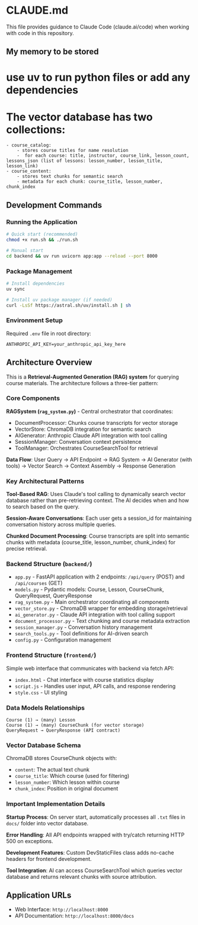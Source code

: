 # CLAUDE.md

This file provides guidance to Claude Code (claude.ai/code) when working with code in this repository.

## My memory to be stored

# use uv to run python files or add any dependencies

# The vector database has two collections:
    - course_catalog:
        - stores course titles for name resolution
        -  for each course: title, instructor, course_link, lesson_count, lessons_json (list of lessons: lesson_number, lesson_title, lesson_link)
    - course_content:
        - stores text chunks for semantic search
        - metadata for each chunk: course_title, lesson_number, chunk_index

## Development Commands

### Running the Application
```bash
# Quick start (recommended)
chmod +x run.sh && ./run.sh

# Manual start
cd backend && uv run uvicorn app:app --reload --port 8000
```

### Package Management
```bash
# Install dependencies
uv sync

# Install uv package manager (if needed)
curl -LsSf https://astral.sh/uv/install.sh | sh
```

### Environment Setup
Required `.env` file in root directory:
```
ANTHROPIC_API_KEY=your_anthropic_api_key_here
```

## Architecture Overview

This is a **Retrieval-Augmented Generation (RAG) system** for querying course materials. The architecture follows a three-tier pattern:

### Core Components

**RAGSystem (`rag_system.py`)** - Central orchestrator that coordinates:
- DocumentProcessor: Chunks course transcripts for vector storage
- VectorStore: ChromaDB integration for semantic search
- AIGenerator: Anthropic Claude API integration with tool calling
- SessionManager: Conversation context persistence
- ToolManager: Orchestrates CourseSearchTool for retrieval

**Data Flow**: User Query → API Endpoint → RAG System → AI Generator (with tools) → Vector Search → Context Assembly → Response Generation

### Key Architectural Patterns

**Tool-Based RAG**: Uses Claude's tool calling to dynamically search vector database rather than pre-retrieving context. The AI decides when and how to search based on the query.

**Session-Aware Conversations**: Each user gets a session_id for maintaining conversation history across multiple queries.

**Chunked Document Processing**: Course transcripts are split into semantic chunks with metadata (course_title, lesson_number, chunk_index) for precise retrieval.

### Backend Structure (`backend/`)

- `app.py` - FastAPI application with 2 endpoints: `/api/query` (POST) and `/api/courses` (GET)
- `models.py` - Pydantic models: Course, Lesson, CourseChunk, QueryRequest, QueryResponse
- `rag_system.py` - Main orchestrator coordinating all components
- `vector_store.py` - ChromaDB wrapper for embedding storage/retrieval
- `ai_generator.py` - Claude API integration with tool calling support
- `document_processor.py` - Text chunking and course metadata extraction
- `session_manager.py` - Conversation history management
- `search_tools.py` - Tool definitions for AI-driven search
- `config.py` - Configuration management

### Frontend Structure (`frontend/`)

Simple web interface that communicates with backend via fetch API:
- `index.html` - Chat interface with course statistics display
- `script.js` - Handles user input, API calls, and response rendering
- `style.css` - UI styling

### Data Models Relationships

```
Course (1) → (many) Lesson
Course (1) → (many) CourseChunk (for vector storage)
QueryRequest → QueryResponse (API contract)
```

### Vector Database Schema

ChromaDB stores CourseChunk objects with:
- `content`: The actual text chunk
- `course_title`: Which course (used for filtering)
- `lesson_number`: Which lesson within course
- `chunk_index`: Position in original document

### Important Implementation Details

**Startup Process**: On server start, automatically processes all `.txt` files in `docs/` folder into vector database.

**Error Handling**: All API endpoints wrapped with try/catch returning HTTP 500 on exceptions.

**Development Features**: Custom DevStaticFiles class adds no-cache headers for frontend development.

**Tool Integration**: AI can access CourseSearchTool which queries vector database and returns relevant chunks with source attribution.

## Application URLs
- Web Interface: `http://localhost:8000`
- API Documentation: `http://localhost:8000/docs`